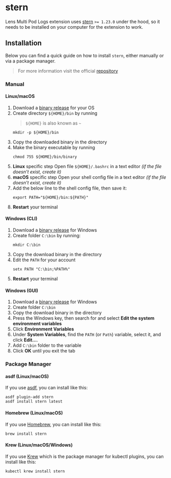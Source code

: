 # stern

Lens Multi Pod Logs extension uses [stern](https://github.com/stern/stern) `>= 1.23.0` under the hood, so it needs to be installed on your computer for the extension to work.

## Installation
Below you can find a quick guide on how to install `stern`, either manually or via a package manager.
> For more information visit the official [repository](https://github.com/stern/stern)

###  Manual

#### Linux/macOS
1. Download a [binary release](https://github.com/stern/stern/releases) for your OS
2. Create directory `${HOME}/bin` by running
	> `${HOME}` is also known as `~`
	```
	mkdir -p ${HOME}/bin
	```
3. Copy the downloaded binary in the directory
4. Make the binary executable by running
	```
	chmod 755 ${HOME}/bin/binary
	```
5. **Linux** specific step
  Open file  `${HOME}/.bashrc`  in a text editor *(if the file doesn’t exist, create it)*
6. **macOS** specific step
	Open your shell config file  in a text editor *(if the file doesn’t exist, create it)*
7. Add the below line to the shell config file, then save it:
	```
	export PATH="${HOME}/bin:${PATH}"
	```
8. **Restart** your terminal

#### Windows (CLI)
1. Download a [binary release](https://github.com/stern/stern/releases) for Windows
2. Create folder `C:\bin` by running:
	```
	mkdir C:\bin
	```
3. Copy the download binary in the directory
4. Edit the `PATH` for your account
	```
	setx PATH "C:\bin;%PATH%"
	```
6.  **Restart** your terminal

#### Windows (GUI)
1. Download a [binary release](https://github.com/stern/stern/releases) for Windows
2. Create folder `C:\bin`
3. Copy the download binary in the directory
4. Press the Windows key, then search for and select  **Edit the system environment variables**
5. Click  **Environment Variables**
6. Under  **System Variables**, find the `PATH` (or `Path`) variable, select it, and click  **Edit...**.
7. Add `C:\bin` folder to the variable
8. Click **OK** until you exit the tab

### Package Manager

####  asdf (Linux/macOS)
If you use [asdf](https://asdf-vm.com/), you can install like this:
```
asdf plugin-add stern
asdf install stern latest
```

####  Homebrew (Linux/macOS)
If you use [Homebrew](https://brew.sh), you can install like this:
```
brew install stern
```

####  Krew (Linux/macOS/Windows)
If you use [Krew](https://krew.sigs.k8s.io/) which is the package manager for kubectl plugins, you can install like this:
```
kubectl krew install stern
```
